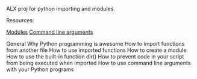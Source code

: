 ALX proj for python importing and modules

Resources:

[Modules](https://docs.python.org/3/tutorial/modules.html)
[Command line arguments](https://docs.python.org/3/tutorial/stdlib.html#command-line-arguments)


General
Why Python programming is awesome
How to import functions from another file
How to use imported functions
How to create a module
How to use the built-in function dir()
How to prevent code in your script from being executed when imported
How to use command line arguments with your Python programs

